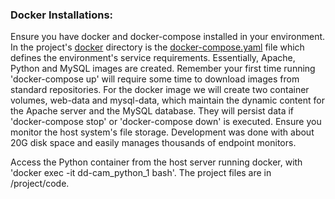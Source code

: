 ### Docker Installations:
Ensure you have docker and docker-compose installed in your environment.  In the project's [docker](./docker/) directory is the [docker-compose.yaml](./docker/docker-compose.yaml) file which defines the environment's service requirements.  Essentially, Apache, Python and MySQL images are created.  Remember your first time running 'docker-compose up' will require some time to download images from standard repositories.
For the docker image we will create two container volumes, web-data and mysql-data, which maintain the dynamic content for the Apache server and the MySQL database.  They will persist data if 'docker-compose stop' or 'docker-compose down' is executed.  Ensure you monitor the host system's file storage.  Development was done with about 20G disk space and easily manages thousands of endpoint monitors.  

Access the Python container from the host server running docker, with 'docker exec -it dd-cam_python_1 bash'.  The project files are in /project/code.